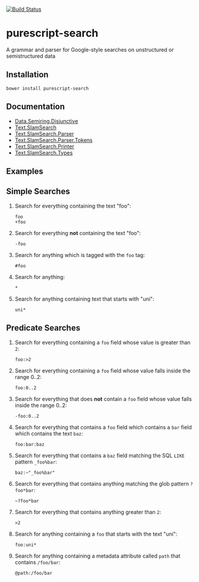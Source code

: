 [![Build Status](https://travis-ci.org/slamdata/purescript-search.svg?branch=master)](https://travis-ci.org/slamdata/purescript-search)

# purescript-search

A grammar and parser for Google-style searches on unstructured or semistructured data

## Installation

```shell
bower install purescript-search
```

## Documentation

- [Data.Semiring.Disjunctive](docs/Data/Semiring/Disjunctive.md)
- [Text.SlamSearch](docs/Text/SlamSearch.md)
- [Text.SlamSearch.Parser](docs/SlamSearch/Parser.md)
- [Text.SlamSearch.Parser.Tokens](docs/SlamSearch/Parser/Tokens.md)
- [Text.SlamSearch.Printer](docs/SlamSearch/Printer)
- [Text.SlamSearch.Types](docs/SlamSearch/Types)

## Examples

## Simple Searches

1. Search for everything containing the text "foo":

    ```
    foo
    +foo
    ```
2. Search for everything **not** containing the text "foo":

    ```
    -foo
    ```
3. Search for anything which is tagged with the `foo` tag:

    ````
    #foo
    ````

4. Search for anything:

    ```
    *
    ```
5. Search for anything containing text that starts with "uni":

    ```
   uni*
    ```

## Predicate Searches

1. Search for everything containing a `foo` field whose value is greater than `2`:

    ```
    foo:>2
    ```
2. Search for everything containing a `foo` field whose value falls inside the range 0..2:

    ```
    foo:0..2
    ```
3. Search for everything that does **not** contain a `foo` field whose value falls inside the range 0..2:

    ```
    -foo:0..2
    ```
4. Search for everything that contains a `foo` field which contains a `bar` field which contains the text `baz`:

    ```
    foo:bar:baz
    ```
6. Search for everything that contains a `baz` field matching the SQL `LIKE` pattern `_foo%bar`:

    ```
    baz:~"_foo%bar"
    ```
7. Search for everything that contains anything matching the glob pattern `?foo*bar`:

    ```
    ~?foo*bar
    ```
8. Search for everything that contains anything greater than `2`:

    ```
    >2
    ```
9. Search for anything containing a `foo` that starts with the text "uni":

    ```
    foo:uni*
    ```
10. Search for anything containing a metadata attribute called `path` that contains `/foo/bar`:

    ```
    @path:/foo/bar
    ```
